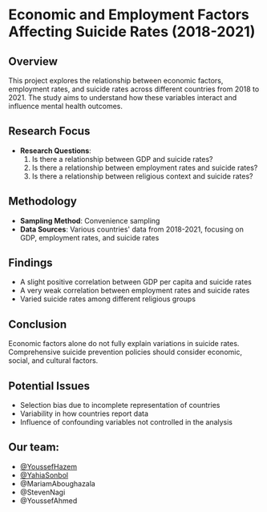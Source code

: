 # Economic and Employment Factors Affecting Suicide Rates (2018-2021)

## Overview
This project explores the relationship between economic factors, employment rates, and suicide rates across different countries from 2018 to 2021. The study aims to understand how these variables interact and influence mental health outcomes.

## Research Focus
- **Research Questions**:
  1. Is there a relationship between GDP and suicide rates?
  2. Is there a relationship between employment rates and suicide rates?
  3. Is there a relationship between religious context and suicide rates?

## Methodology
- **Sampling Method**: Convenience sampling
- **Data Sources**: Various countries' data from 2018-2021, focusing on GDP, employment rates, and suicide rates

## Findings
- A slight positive correlation between GDP per capita and suicide rates
- A very weak correlation between employment rates and suicide rates
- Varied suicide rates among different religious groups

## Conclusion
Economic factors alone do not fully explain variations in suicide rates. Comprehensive suicide prevention policies should consider economic, social, and cultural factors.

## Potential Issues
- Selection bias due to incomplete representation of countries
- Variability in how countries report data
- Influence of confounding variables not controlled in the analysis
  
## Our team:
  - [@YoussefHazem](https://github.com/Youssef-Hazem)
  - [@YahiaSonbol](https://github.com/YahiaSonbol)
  - @MariamAboughazala
  - @StevenNagi
  - @YoussefAhmed
```

